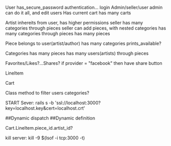 User
  has_secure_password
  authentication...
  login
  Admin/seller/user
    admin can do it all, and edit users
  Has current cart
  has many carts

Artist
  inhereits from user, has higher permissions
  seller has many categories through pieces
  seller can add pieces, with nested categories
  has many categories through pieces
  has many pieces




Piece
  belongs to user(artist/author)
  has many categories
  prints_available?

Categories
  has many pieces
  has many users(artists) through pieces
  

Favorites/Likes?...Shares?
  if provider = "facebook" then have share button

LineItem

Cart

Class method to filter users categories?

START Sever: rails s -b 'ssl://localhost:3000?key=localhost.key&cert=localhost.crt'

##Dynamic dispatch
##Dynamic definition

Cart.LineItem.piece_id.artist_id?

kill server: kill -9 $(lsof -i tcp:3000 -t)